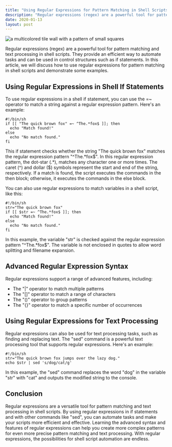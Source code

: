 ```yaml
---
title: "Using Regular Expressions for Pattern Matching in Shell Scripts"
description: "Regular expressions (regex) are a powerful tool for pattern matching and text processing in shell scripts. They provide an efficient way to automate tasks and can be used in control structures such as if statements. In this article, we will discuss how to use regular expressions for pattern matching in shell scripts and demonstrate some examples."
date: 2020-01-13
layout: post
---
```


<article>
  <img alt="a multicolored tile wall with a pattern of small squares" src="https://images.unsplash.com/photo-1458682625221-3a45f8a844c7?crop=entropy&amp;cs=tinysrgb&amp;fit=max&amp;fm=jpg&amp;ixid=Mnw0NDU0NTZ8MHwxfHNlYXJjaHwxfHxVc2luZyUyMFJlZ3VsYXIlMjBFeHByZXNzaW9ucyUyMGZvciUyMFBhdHRlcm4lMjBNYXRjaGluZyUyMGluJTIwU2hlbGwlMjBTY3JpcHRzfGVufDB8MHx8fDE2ODM2NjA5MTU&amp;ixlib=rb-4.0.3&amp;q=80&amp;w=1080"/>
  <p>Regular expressions (regex) are a powerful tool for pattern matching and text processing in shell scripts. They provide an efficient way to automate tasks and can be used in control structures such as if statements. In this article, we will discuss how to use regular expressions for pattern matching in shell scripts and demonstrate some examples.</p>
  <h2>Using Regular Expressions in Shell If Statements</h2>
  <p>To use regular expressions in a shell if statement, you can use the =~ operator to match a string against a regular expression pattern. Here's an example:</p>
  <pre><code>#!/bin/sh
if [[ "The quick brown fox" =~ ^The.*fox$ ]]; then
  echo "Match found!"
else
  echo "No match found."
fi</code></pre>
  <p>This if statement checks whether the string "The quick brown fox" matches the regular expression pattern "^The.*fox$". In this regular expression pattern, the dot-star (.*), matches any character one or more times. The caret (^) and dollar ($) symbols represent the start and end of the string, respectively. If a match is found, the script executes the commands in the then block; otherwise, it executes the commands in the else block.</p>
  <p>You can also use regular expressions to match variables in a shell script, like this:</p>
  <pre><code>#!/bin/sh
str="The quick brown fox"
if [[ $str =~ ^The.*fox$ ]]; then
  echo "Match found!"
else
  echo "No match found."
fi</code></pre>
  <p>In this example, the variable "str" is checked against the regular expression pattern "^The.*fox$". The variable is not enclosed in quotes to allow word splitting and filename expansion.</p>
  <h2>Advanced Regular Expression Syntax</h2>
  <p>Regular expressions support a range of advanced features, including:</p>
  <ul>
    <li>The "|" operator to match multiple patterns</li>
    <li>The "[]" operator to match a range of characters</li>
    <li>The "()" operator to group patterns</li>
    <li>The "{}" operator to match a specific number of occurrences</li>
  </ul>
  <h2>Using Regular Expressions for Text Processing</h2>
  <p>Regular expressions can also be used for text processing tasks, such as finding and replacing text. The "sed" command is a powerful text processing tool that supports regular expressions. Here's an example:</p>
  <pre><code>#!/bin/sh
str="The quick brown fox jumps over the lazy dog."
echo $str | sed 's/dog/cat/g'</code></pre>
  <p>In this example, the "sed" command replaces the word "dog" in the variable "str" with "cat" and outputs the modified string to the console.</p>
  <h2>Conclusion</h2>
  <p>Regular expressions are a versatile tool for pattern matching and text processing in shell scripts. By using regular expressions in if statements and with other commands like "sed", you can automate tasks and make your scripts more efficient and effective. Learning the advanced syntax and features of regular expressions can help you create more complex patterns for even more precise pattern matching and text processing. With regular expressions, the possibilities for shell script automation are endless.</p>
</article>